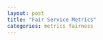 ```yaml
---
layout: post
title: "Fair Service Metrics"
categories: metrics fairness
---
```


<div id="doc"></div>
